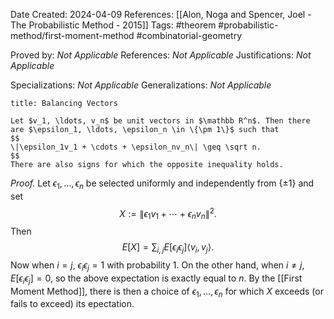 Date Created: 2024-04-09
References: [[Alon, Noga and Spencer, Joel - The Probabilistic Method - 2015]]
Tags: #theorem #probabilistic-method/first-moment-method #combinatorial-geometry

Proved by: <i>Not Applicable</i>
References: <i>Not Applicable</i>
Justifications: <i>Not Applicable</i>

Specializations: <i>Not Applicable</i>
Generalizations: <i>Not Applicable</i>

```ad-theorem
title: Balancing Vectors

Let $v_1, \ldots, v_n$ be unit vectors in $\mathbb R^n$. Then there are $\epsilon_1, \ldots, \epsilon_n \in \{\pm 1\}$ such that
$$
\|\epsilon_1v_1 + \cdots + \epsilon_nv_n\| \geq \sqrt n.
$$
There are also signs for which the opposite inequality holds.

```

<i>Proof.</i> Let $\epsilon_1, \ldots, \epsilon_n$ be selected uniformly and independently from $\{\pm 1\}$ and set
$$
X:= \|\epsilon_1v_1 + \cdots + \epsilon_nv_n\|^2.
$$
Then 
$$
E[X] = \sum_{i,j}E[\epsilon_i\epsilon_j]\langle v_i,v_j\rangle.
$$
Now when $i=j$, $\epsilon_i\epsilon_j = 1$ with probability 1. On the other hand, when $i\neq j$, $E[\epsilon_i\epsilon_j] = 0$, so the above expectation is exactly equal to $n$. By the [[First Moment Method]], there is then a choice of $\epsilon_1, \ldots, \epsilon_n$ for which $X$ exceeds (or fails to exceed) its epectation.